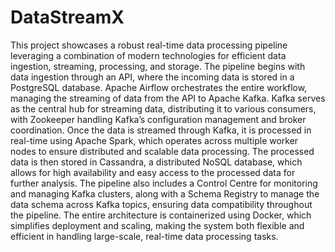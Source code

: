 # DataStreamX
This project showcases a robust real-time data processing pipeline leveraging a combination of modern technologies for efficient data ingestion, streaming, processing, and storage. The pipeline begins with data ingestion through an API, where the incoming data is stored in a PostgreSQL database. Apache Airflow orchestrates the entire workflow, managing the streaming of data from the API to Apache Kafka. Kafka serves as the central hub for streaming data, distributing it to various consumers, with Zookeeper handling Kafka’s configuration management and broker coordination.
Once the data is streamed through Kafka, it is processed in real-time using Apache Spark, which operates across multiple worker nodes to ensure distributed and scalable data processing. The processed data is then stored in Cassandra, a distributed NoSQL database, which allows for high availability and easy access to the processed data for further analysis. The pipeline also includes a Control Centre for monitoring and managing Kafka clusters, along with a Schema Registry to manage the data schema across Kafka topics, ensuring data compatibility throughout the pipeline. The entire architecture is containerized using Docker, which simplifies deployment and scaling, making the system both flexible and efficient in handling large-scale, real-time data processing tasks.
